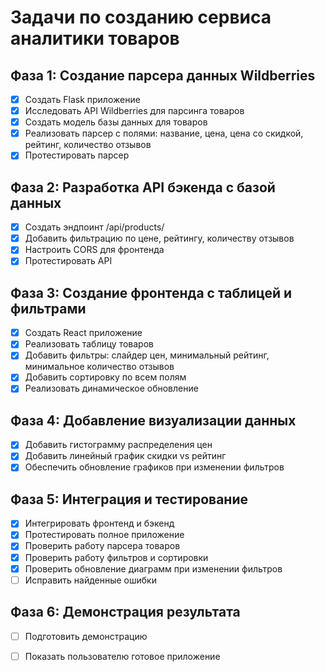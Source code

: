 # Задачи по созданию сервиса аналитики товаров

## Фаза 1: Создание парсера данных Wildberries
- [x] Создать Flask приложение
- [x] Исследовать API Wildberries для парсинга товаров
- [x] Создать модель базы данных для товаров
- [x] Реализовать парсер с полями: название, цена, цена со скидкой, рейтинг, количество отзывов
- [x] Протестировать парсер

## Фаза 2: Разработка API бэкенда с базой данных
- [x] Создать эндпоинт /api/products/
- [x] Добавить фильтрацию по цене, рейтингу, количеству отзывов
- [x] Настроить CORS для фронтенда
- [x] Протестировать API

## Фаза 3: Создание фронтенда с таблицей и фильтрами
- [x] Создать React приложение
- [x] Реализовать таблицу товаров
- [x] Добавить фильтры: слайдер цен, минимальный рейтинг, минимальное количество отзывов
- [x] Добавить сортировку по всем полям
- [x] Реализовать динамическое обновление

## Фаза 4: Добавление визуализации данных
- [x] Добавить гистограмму распределения цен
- [x] Добавить линейный график скидки vs рейтинг
- [x] Обеспечить обновление графиков при изменении фильтров

## Фаза 5: Интеграция и тестирование
- [x] Интегрировать фронтенд и бэкенд
- [x] Протестировать полное приложение
- [x] Проверить работу парсера товаров
- [x] Проверить работу фильтров и сортировки
- [x] Проверить обновление диаграмм при изменении фильтров
- [ ] Исправить найденные ошибки

## Фаза 6: Демонстрация результата
- [ ] Подготовить демонстрацию
- [ ] Показать пользователю готовое приложение


